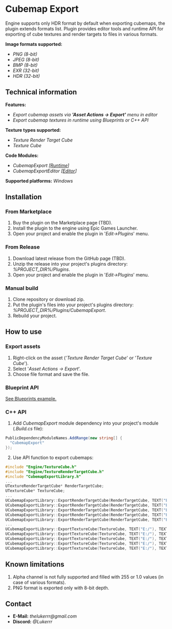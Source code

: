 # Cubemap Export

Engine supports only HDR format by default when exporting cubemaps, the plugin extends formats list. Plugin provides editor tools and runtime API for exporting of cube textures and render targets to files in various formats.

**Image formats supported:**
- _PNG (8-bit)_
- _JPEG (8-bit)_
- _BMP (8-bit)_
- _EXR (32-bit)_
- _HDR (32-bit)_

## Technical information

**Features:**
- _Export cubemap assets via **'Asset Actions -> Export'** menu in editor_
- _Export cubemap textures in runtime using Blueprints or C++ API_

**Texture types supported:**
- _Texture Render Target Cube_
- _Texture Cube_

**Code Modules:**
- _CubemapExport [<ins>Runtime</ins>]_
- _CubemapExportEditor [<ins>Editor</ins>]_

**Supported platforms:** _Windows_

## Installation

### From Marketplace

1. Buy the plugin on the Marketplace page (TBD).
2. Install the plugin to the engine using Epic Games Launcher.
3. Open your project and enable the plugin in '_Edit->Plugins_' menu.

### From Release

1. Download latest release from the GitHub page (TBD).
2. Unzip the release into your project's plugins directory: _%PROJECT_DIR%/Plugins_.
3. Open your project and enable the plugin in '_Edit->Plugins_' menu.

### Manual build

1. Clone repository or download zip.
2. Put the plugin's files into your project's plugins directory: _%PROJECT_DIR%/Plugins/CubemapExport_.
3. Rebuild your project.

## How to use

### Export assets

1. Right-click on the asset ('_Texture Render Target Cube_' or '_Texture Cube_').
2. Select '_Asset Actions -> Export_'.
3. Choose file format and save the file.

### Blueprint API

[See Blueprints example.](https://blueprintue.com/blueprint/yg1xu1ot/)

### C++ API

1. Add _CubemapExport_ module dependency into your project's module (_.Build.cs_ file):
```cs
PublicDependencyModuleNames.AddRange(new string[] {
  "CubemapExport"
});
```
2. Use API function to export cubemaps:
```cpp
#include "Engine/TextureCube.h"
#include "Engine/TextureRenderTargetCube.h"
#include "CubemapExportLibrary.h"
...
UTextureRenderTargetCube* RenderTargetCube;
UTextureCube* TextureCube;
...
UCubemapExportLibrary::ExportRenderTargetCube(RenderTargetCube, TEXT("E:/"), TEXT("RenderTarget.png")); // Export render target cube as PNG
UCubemapExportLibrary::ExportRenderTargetCube(RenderTargetCube, TEXT("E:/"), TEXT("RenderTarget.jpg")); // Export render target cube as JPEG
UCubemapExportLibrary::ExportRenderTargetCube(RenderTargetCube, TEXT("E:/"), TEXT("RenderTarget.bmp")); // Export render target cube as BMP
UCubemapExportLibrary::ExportRenderTargetCube(RenderTargetCube, TEXT("E:/"), TEXT("RenderTarget.exr")); // Export render target cube as EXR
UCubemapExportLibrary::ExportRenderTargetCube(RenderTargetCube, TEXT("E:/"), TEXT("RenderTarget.hdr")); // Export render target cube as HDR
...
UCubemapExportLibrary::ExportTextureCube(TextureCube, TEXT("E:/"), TEXT("Texture.png"); // Export texture cube as PNG
UCubemapExportLibrary::ExportTextureCube(TextureCube, TEXT("E:/"), TEXT("Texture.jpg"); // Export texture cube as JPEG
UCubemapExportLibrary::ExportTextureCube(TextureCube, TEXT("E:/"), TEXT("Texture.bmp"); // Export texture cube as BMP
UCubemapExportLibrary::ExportTextureCube(TextureCube, TEXT("E:/"), TEXT("Texture.exr"); // Export texture cube as EXR
UCubemapExportLibrary::ExportTextureCube(TextureCube, TEXT("E:/"), TEXT("Texture.hdr"); // Export texture cube as HDR
```
## Known limitations

1. Alpha channel is not fully supported and filled with 255 or 1.0 values (in case of various formats).
1. PNG format is exported only with 8-bit depth.

## Contact

- **E-Mail:** _thelukerrr@gmail.com_
- **Discord:** _@Lukerrr_
